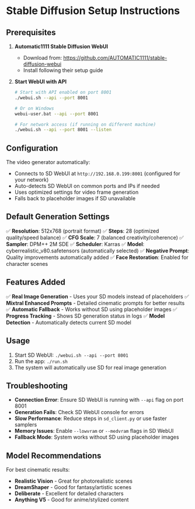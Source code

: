 # Stable Diffusion Setup Instructions

## Prerequisites

1. **Automatic1111 Stable Diffusion WebUI**
   - Download from: https://github.com/AUTOMATIC1111/stable-diffusion-webui
   - Install following their setup guide

2. **Start WebUI with API**
   ```bash
   # Start with API enabled on port 8001
   ./webui.sh --api --port 8001
   
   # Or on Windows
   webui-user.bat --api --port 8001
   
   # For network access (if running on different machine)
   ./webui.sh --api --port 8001 --listen
   ```

## Configuration

The video generator automatically:
- Connects to SD WebUI at `http://192.168.0.199:8001` (configured for your network)
- Auto-detects SD WebUI on common ports and IPs if needed
- Uses optimized settings for video frame generation
- Falls back to placeholder images if SD unavailable

## Default Generation Settings

✅ **Resolution**: 512x768 (portrait format)
✅ **Steps**: 28 (optimized quality/speed balance)
✅ **CFG Scale**: 7 (balanced creativity/coherence)
✅ **Sampler**: DPM++ 2M SDE
✅ **Scheduler**: Karras
✅ **Model**: cyberrealistic_v80.safetensors (automatically selected)
✅ **Negative Prompt**: Quality improvements automatically added
✅ **Face Restoration**: Enabled for character scenes

## Features Added

✅ **Real Image Generation** - Uses your SD models instead of placeholders
✅ **Mixtral Enhanced Prompts** - Detailed cinematic prompts for better results
✅ **Automatic Fallback** - Works without SD using placeholder images
✅ **Progress Tracking** - Shows SD generation status in logs
✅ **Model Detection** - Automatically detects current SD model

## Usage

1. Start SD WebUI: `./webui.sh --api --port 8001`
2. Run the app: `./run.sh`
3. The system will automatically use SD for real image generation

## Troubleshooting

- **Connection Error**: Ensure SD WebUI is running with `--api` flag on port 8001
- **Generation Fails**: Check SD WebUI console for errors
- **Slow Performance**: Reduce steps in `sd_client.py` or use faster samplers
- **Memory Issues**: Enable `--lowvram` or `--medvram` flags in SD WebUI
- **Fallback Mode**: System works without SD using placeholder images

## Model Recommendations

For best cinematic results:
- **Realistic Vision** - Great for photorealistic scenes
- **DreamShaper** - Good for fantasy/artistic scenes  
- **Deliberate** - Excellent for detailed characters
- **Anything V5** - Good for anime/stylized content